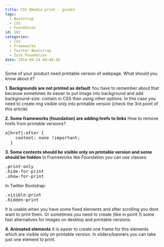 ```yaml
---
title: CSS @media print - guides
tags:
  - Bootstrap
  - CSS
  - Foundation
id: 182
categories:
  - CSS
  - Frameworks
  - Twitter Bootstrap
  - Zurb Foundation
date: 2014-06-24 08:49:30
---
```


Some of your product need printable version of webpage. What should you know about it?
<!--more-->
**1\. Backgrounds are not printed as default**
You have to remember about that because sometimes its easier to put image into background and add background-size: contain in CSS than using other options. In this case you need to create img visible only into printable version (check the 3rd point of this article)

**2\. Some frameworks (foundation) are adding hrefs to links**
How to remove hrefs from printable versions? 

<pre class="lang:default decode:true " >a[href]:after {
	content: none !important;
  }</pre> 

**3\. Some contents should be visible only on printable version and some should be hidden**
In Frameworks like Foundation you can use classes:

<pre class="lang:default decode:true " >.print-only
.hide-for-print
.show-for-print</pre> 

In Twitter Bootstrap:

<pre class="lang:default decode:true " >.visible-print
.hidden-print</pre> 

It is usable when you have some fixed elements and after scrolling you dont want to print them. Or sometimes you need to create (like in point 1) some fast alternatives for images on desktop and printable versions.

**4\. Animated elements**
It is easier to create one frame for this elements which are visible only on printable version. In sliders/banners you can take just one element to print.
